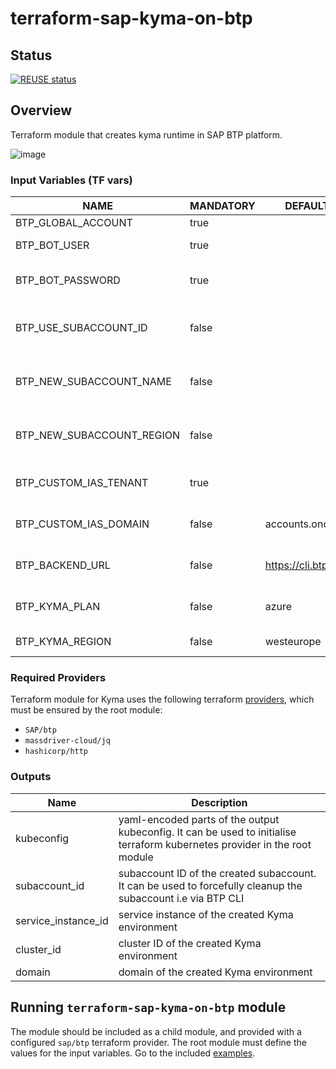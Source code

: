# terraform-sap-kyma-on-btp

## Status

[![REUSE status](https://api.reuse.software/badge/github.com/kyma-project/terraform-module)](https://api.reuse.software/info/github.com/kyma-project/terraform-module)

## Overview

Terraform module that creates kyma runtime in SAP BTP platform.

![image](./assets/sequence.png)

### Input Variables (TF vars)

| NAME                       | MANDATORY | DEFAULT VALUE             | DESCRIPTION                                                                                                                                        |
|----------------------------|-----------|---------------------------|----------------------------------------------------------------------------------------------------------------------------------------------------|
| BTP_GLOBAL_ACCOUNT         | true      |                           | UUID of SAP BTP Global Account                                                                                                                     |
| BTP_BOT_USER               | true      |                           | Email of the technical user (shared mailbox)                                                                                                       |
| BTP_BOT_PASSWORD           | true      |                           | Password of the techniacal user (created when inviting shared mailbox into custom SAP IAS tenant)                                                  |
| BTP_USE_SUBACCOUNT_ID      | false     |                           | Provide an UUID of existing SAP BTP Subaccount to be used. Should not be combined with `BTP_NEW_SUBACCOUNT_*` inputs.                              |
| BTP_NEW_SUBACCOUNT_NAME    | false     |                           | Provide a name for a new SAP BTP Subaccount to be created. Should not be combined with  `BTP_USE_SUBACCOUNT_ID` input.                             |
| BTP_NEW_SUBACCOUNT_REGION  | false     |                           | Provide a region for a new SAP BTP Subaccount to be created. Should not be combined with  `BTP_USE_SUBACCOUNT_ID` input.                           |
| BTP_CUSTOM_IAS_TENANT      | true      |                           | Provide the name of the custom SAP IAS tenant that is an authentication provider for the technical user.                                           |
| BTP_CUSTOM_IAS_DOMAIN      | false     | accounts.ondemand.com     | Domain of the identity provider (on canary and staging environments this has to be set to `accounts400.ondemand.com`)                              |
| BTP_BACKEND_URL            | false     | https://cli.btp.cloud.sap | URL of the BTP backend API (on canary environment this has to be set to  `https://cpcli.cf.sap.hana.ondemand.com`).                                |
| BTP_KYMA_PLAN              | false     | azure                     | Use one of a valid kyma plans that you are entitled to use (One of: `azure`, `gcp`, `aws`,`sap-converged-cloud`)                                   |
| BTP_KYMA_REGION            | false     | westeurope                | Use a valid kyma region that matches your selected kyma plan                                                                                       |

### Required Providers

Terraform module for Kyma uses the following terraform [providers](provider.tf), which must be ensured by the root module:
 - `SAP/btp`
 - `massdriver-cloud/jq`
 - `hashicorp/http`

### Outputs 

| Name                | Description                                                                                                                |
|---------------------|----------------------------------------------------------------------------------------------------------------------------|
| kubeconfig          | yaml-encoded parts of the output kubeconfig. It can be used to initialise terraform kubernetes provider in the root module |
| subaccount_id       | subaccount ID of the created subaccount. It can be used to forcefully cleanup the subaccount i.e via BTP CLI               |
| service_instance_id | service instance of the created Kyma environment                                                                           |
| cluster_id          | cluster ID of the created Kyma environment                                                                                 |
| domain              | domain of the created Kyma environment                                                                                     |

## Running `terraform-sap-kyma-on-btp` module


The module should be included as a child module, and provided with a configured `sap/btp` terraform provider. The root module must define the values for the input variables. Go to the included [examples](./examples/).

